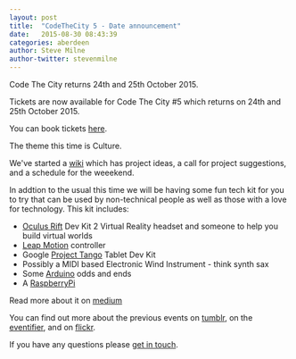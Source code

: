 ```yaml
---
layout: post
title:  "CodeTheCity 5 - Date announcement"
date:   2015-08-30 08:43:39
categories: aberdeen
author: Steve Milne
author-twitter: stevenmilne
---
```


Code The City returns 24th and 25th October 2015.

Tickets are now available for Code The City #5 which returns on 24th and 25th October 2015.
 
You can book tickets [here](https://www.eventbrite.co.uk/e/codethecity-5-culture-tickets-18742322792?aff=es2).

The theme this time is Culture.

We've started a [wiki](https://github.com/CodeTheCity/codethecity-5-culture/wiki) which has project ideas, a call for project suggestions, and a schedule for the weeekend.

In addtion to the usual this time we will be having some fun tech kit for you to try that can be used by non-technical people as well as those with a love for technology. This kit includes:

* [Oculus Rift](https://www.oculus.com) Dev Kit 2 Virtual Reality headset and someone to help you build virtual worlds
* [Leap Motion](https://www.leapmotion.com) controller
* Google [Project Tango](https://www.google.com/atap/project-tango/) Tablet Dev Kit
* Possibly a MIDI based Electronic Wind Instrument - think synth sax
* Some [Arduino](https://www.arduino.cc) odds and ends
* A [RaspberryPi](http://www.raspberrypi.org)

Read more about it on [medium](https://medium.com/@SymboticaAndrew/tech-to-play-with-421f448ac64a)

You can find out more about the previous events on [tumblr](http://codethecity.tumblr.com/), on the [eventifier](http://eventifier.com/event/ctc2/), and on [flickr](https://secure.flickr.com/search/?tags=ctc2).
  
If you have any questions please [get in touch](mailto:steve@codethecity.org). 
